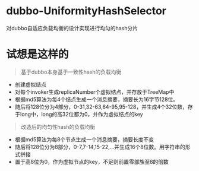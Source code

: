 # dubbo-UniformityHashSelector
对dubbo自适应负载均衡的设计实现进行均匀的hash分片


# 试想是这样的

>基于dubbo本身基于一致性hash的负载均衡

- 创建虚拟结点
- 对每个invoker生成replicaNumber个虚拟结点，并存放于TreeMap中
-  根据md5算法为每4个结点生成一个消息摘要，摘要长为16字节128位。
- 随后将128位分为4部分，0-31,32-63,64-95,95-128，并生成4个32位数，存于long中，long的高32位都为0，并作为虚拟结点的key

>改造后的均匀性hash的负载均衡
- 根据md5算法为每8个节点生成一个消息摘要，摘要长度不变
- 随后将128位分为8部分，0-7,7-14,15-22,...并生成16个8位数。用字符串的形式拼接
- 置于高8位为0，作为虚拟节点的key，不足则前置零部族至8的倍数
